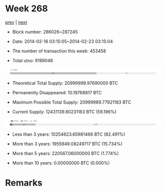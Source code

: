 # Week 268

[prev](week0267.md) | [next](week0269.md)

- Block number: 286026~287245

- Date: 2014-02-16 03:15:05~2014-02-23 03:15:04

- The number of transaction this week: 453458

- Total utxo: 9189046

![](../images/mined_week0268.png)

- Theoretical Total Supply: 20999999.97690000 BTC

- Permanently Disappeared: 10.19768817 BTC

- Maximum Possible Total Supply: 20999989.77921183 BTC

- Current Supply: 12431139.80231183 BTC (59.196%)

![](../images/year_week0268.png)


- Less than 3 years: 10254623.65981466 BTC (82.491%)

- More than 3 years: 1955949.08249717 BTC (15.734%)

- More than 5 years: 220567.06000000 BTC (1.774%)

- More than 10 years: 0.00000000 BTC (0.000%)

# Remarks

